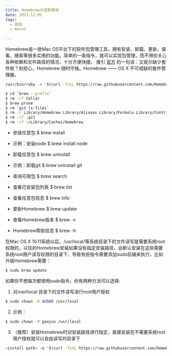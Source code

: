 ```yaml
---
title: Homebrew介绍和使用
date: 2021-12-01
tags:
  - 其他 
  - macos 
 
---
```




Homebrew是一款Mac OS平台下的软件包管理工具，拥有安装、卸载、更新、查看、搜索等很多实用的功能。简单的一条指令，就可以实现包管理，而不用你关心各种依赖和文件路径的情况，十分方便快捷。
援引 [官方](https://links.jianshu.com/go?to=http%3A%2F%2Fbrew.sh%2F) 的一句话：又提示缺少套件啦？别担心，Homebrew 随时守候。Homebrew —— OS X 不可或缺的套件管理器。

<!--more-->




```bash
/usr/bin/ruby -e "$(curl -fsSL https://raw.githubusercontent.com/Homebrew/install/master/install)"
```



```bash
$ cd `brew --prefix`
$ rm -rf Cellar
$ brew prune
$ rm `git ls-files`
$ rm -r Library/Homebrew Library/Aliases Library/Formula Library/Contributions
$ rm -rf .git
$ rm -rf ~/Library/Caches/Homebrew
```


* 安装任意包
$ brew install <packageName>

* 示例：安装node
$ brew install node

* 卸载任意包
$ brew uninstall <packageName>

* 示例：卸载git
$ brew uninstall git

* 查询可用包
$ brew search <packageName>

* 查看已安装包列表
$ brew list

* 查看任意包信息
$ brew info <packageName>

* 更新Homebrew
$ brew update

* 查看Homebrew版本
$ brew -v

* Homebrew帮助信息
$ brew -h



在Mac OS X 10.11系统以后，/usr/local/等系统目录下的文件读写是需要系统root权限的，以往的Homebrew安装如果没有指定安装路径，会默认安装在这些需要系统root用户读写权限的目录下，导致有些指令需要添加sudo前缀来执行，比如升级Homebrew需要：
```bash
$ sudo brew update
```
如果你不想每次都使用sudo指令，你有两种方法可以选择:
1. 对/usr/local 目录下的文件读写进行root用户授权
```bash
$ sudo chown -R $USER /usr/local
```

2. 示例：
```bash
$ sudo chown -R gaojun /usr/local
```

3. （推荐）安装Homebrew时对安装路径进行指定，直接安装在不需要系统root用户授权就可以自由读写的目录下
```bash
<install path> -e "$(curl -fsSL https://raw.githubusercontent.com/Homebrew/install/master/install)"
```


